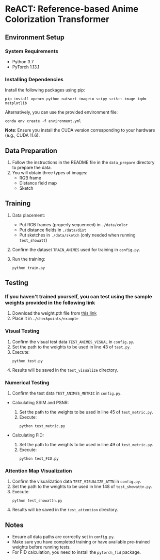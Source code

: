 # ReACT: Reference-based Anime Colorization Transformer

## Environment Setup

### System Requirements
- Python 3.7
- PyTorch 1.13.1

### Installing Dependencies
Install the following packages using pip:
```
pip install opencv-python natsort imageio scipy scikit-image tqdm matplotlib
```

Alternatively, you can use the provided environment file:
```
conda env create -f environment.yml
```

**Note**: Ensure you install the CUDA version corresponding to your hardware (e.g., CUDA 11.6).

## Data Preparation

1. Follow the instructions in the README file in the `data_prepare` directory to prepare the data.
2. You will obtain three types of images:
   - RGB frame
   - Distance field map
   - Sketch

## Training

1. Data placement:
   - Put RGB frames (properly sequenced) in `./data/color`
   - Put distance fields in `./data/dist`
   - Put sketches in `./data/sketch` (only needed when running `test_showatt`)

2. Confirm the dataset `TRAIN_ANIMES` used for training in `config.py`.

3. Run the training:
   ```
   python train.py
   ```

## Testing

### If you haven't trained yourself, you can test using the sample weights provided in the following link
1. Download the weight.pth file from [this link](https://drive.google.com/file/d/1sfaadpcwvPLBDHzLgF-H9Ks0rztP6Nlf/view?usp=drive_link)
2. Place it in `./checkpoints/example`

### Visual Testing
1. Confirm the visual test data `TEST_ANIMES_VISUAL` in `config.py`.
2. Set the path to the weights to be used in line 43 of `test.py`.
3. Execute:
   ```
   python test.py
   ```
4. Results will be saved in the `test_visualize` directory.

### Numerical Testing
1. Confirm the test data `TEST_ANIMES_METRIC` in `config.py`.

- Calculating SSIM and PSNR:
  1. Set the path to the weights to be used in line 45 of `test_metric.py`.
  2. Execute:
     ```
     python test_metric.py
     ```

- Calculating FID:
  1. Set the path to the weights to be used in line 49 of `test_metric.py`.
  2. Execute:
     ```
     python test_FID.py
     ```

### Attention Map Visualization
1. Confirm the visualization data `TEST_VISUALIZE_ATTN` in `config.py`.
2. Set the path to the weights to be used in line 148 of `test_showattn.py`.
3. Execute:
   ```
   python test_showattn.py
   ```
4. Results will be saved in the `test_attention` directory.

## Notes

- Ensure all data paths are correctly set in `config.py`.
- Make sure you have completed training or have available pre-trained weights before running tests.
- For FID calculation, you need to install the `pytorch_fid` package.